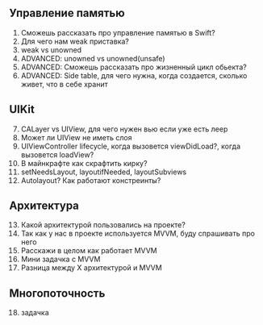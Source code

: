 ## Управление памятью
1) Сможешь рассказать про управление памятью в Swift? 
2) Для чего нам weak приставка?
3) weak vs unowned
4) ADVANCED: unowned vs unowned(unsafe)
5) ADVANCED: Сможешь рассказать про жизненный цикл обьекта?
6) ADVANCED: Side table, для чего нужна, когда создается, сколько живет, что в себе хранит

## UIKit
7) CALayer vs UIView, для чего нужен вью если уже есть леер
8) Может ли UIView не иметь слоя
9) UIViewController lifecycle, когда вызовется viewDidLoad?, когда вызовется loadView?
10) В майнкрафте как скрафтить кирку?
11) setNeedsLayout, layoutifNeeded, layoutSubviews
12) Autolayout? Как работают констреинты?

## Архитектура
13) Какой архитектурой пользовались на проекте?
14) Так как у нас в проекте используется MVVM, буду спрашивать про него
15) Расскажи в целом как работает MVVM
16) Мини задачка с MVVM
17) Разница между X архитектурой и MVVM

## Многопоточность
18) задачка
```

```

